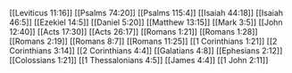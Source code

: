 [[Leviticus 11:16]]
[[Psalms 74:20]]
[[Psalms 115:4]]
[[Isaiah 44:18]]
[[Isaiah 46:5]]
[[Ezekiel 14:5]]
[[Daniel 5:20]]
[[Matthew 13:15]]
[[Mark 3:5]]
[[John 12:40]]
[[Acts 17:30]]
[[Acts 26:17]]
[[Romans 1:21]]
[[Romans 1:28]]
[[Romans 2:19]]
[[Romans 8:7]]
[[Romans 11:25]]
[[1 Corinthians 1:21]]
[[2 Corinthians 3:14]]
[[2 Corinthians 4:4]]
[[Galatians 4:8]]
[[Ephesians 2:12]]
[[Colossians 1:21]]
[[1 Thessalonians 4:5]]
[[James 4:4]]
[[1 John 2:11]]
